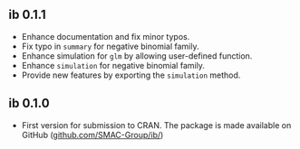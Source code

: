## ib 0.1.1
- Enhance documentation and fix minor typos. 
- Fix typo in `summary` for negative binomial family.
- Enhance simulation for `glm` by allowing user-defined function.
- Enhance `simulation` for negative binomial family. 
- Provide new features by exporting the `simulation` method.

## ib 0.1.0
- First version for submission to CRAN. The package is made available on GitHub ([github.com/SMAC-Group/ib/](https://github.com/SMAC-Group/ib/))
